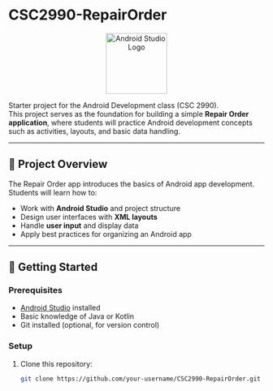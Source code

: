 # CSC2990-RepairOrder

<p align="center">
  <img src="https://developer.android.com/static/studio/images/studio-icon.svg" alt="Android Studio Logo" width="120"/>
</p>

Starter project for the Android Development class (CSC 2990).  
This project serves as the foundation for building a simple **Repair Order application**, where students will practice Android development concepts such as activities, layouts, and basic data handling.

---

## 📌 Project Overview
The Repair Order app introduces the basics of Android app development. Students will learn how to:
- Work with **Android Studio** and project structure
- Design user interfaces with **XML layouts**
- Handle **user input** and display data
- Apply best practices for organizing an Android app

---

## 🚀 Getting Started

### Prerequisites
- [Android Studio](https://developer.android.com/studio) installed
- Basic knowledge of Java or Kotlin
- Git installed (optional, for version control)

### Setup
1. Clone this repository:
   ```bash
   git clone https://github.com/your-username/CSC2990-RepairOrder.git
